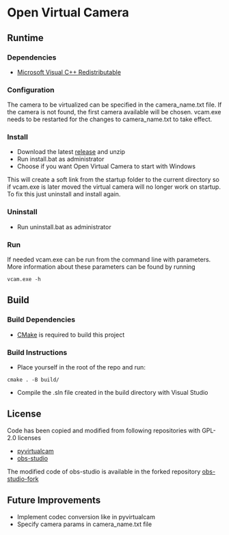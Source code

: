 # Open Virtual Camera

## Runtime

### Dependencies
* [Microsoft Visual C++ Redistributable](https://learn.microsoft.com/en-US/cpp/windows/latest-supported-vc-redist?view=msvc-170#visual-studio-2015-2017-2019-and-2022)

### Configuration
The camera to be virtualized can be specified in the camera_name.txt file. If the camera is not found, the first camera available will be chosen.
vcam.exe needs to be restarted for the changes to camera_name.txt to take effect.

### Install
* Download the latest [release](https://github.com/FlatFrogApps/open_virtual_camera/releases) and unzip
* Run install.bat as administrator
* Choose if you want Open Virtual Camera to start with Windows

This will create a soft link from the startup folder to the current directory so if vcam.exe is later moved the virtual camera will no longer work on startup.
To fix this just uninstall and install again.

### Uninstall
* Run uninstall.bat as administrator

### Run
If needed vcam.exe can be run from the command line with parameters.
More information about these parameters can be found by running
```Batchfile
vcam.exe -h
```

## Build 
### Build Dependencies
* [CMake](https://cmake.org/download/) is required to build this project

### Build Instructions
* Place yourself in the root of the repo and run:

```Batchfile
cmake . -B build/
```

* Compile the .sln file created in the build directory with Visual Studio

## License
Code has been copied and modified from following repositories with GPL-2.0 licenses
* [pyvirtualcam](https://github.com/letmaik/pyvirtualcam)
* [obs-studio](https://github.com/obsproject/obs-studio)

The modified code of obs-studio is available in the forked repository [obs-studio-fork](https://github.com/FFGustaf/obs-studio-fork)

## Future Improvements
* Implement codec conversion like in pyvirtualcam
* Specify camera params in camera_name.txt file

